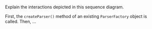 <panel header="{{ icon_Q }} Explain Sequence Diagram (`ParserFactory`)">

Explain the interactions depicted in this sequence diagram.

<pic eager src="{{baseUrl}}/modeling/modelingBehaviors/sequenceDiagramsIntermediate/images/parserFactory.png" height="300" />
<p/>

<panel type="seamless" header="Hint" minimized>

First, the `createParser()` method of an existing `ParserFactory` object is called. Then, ...

</panel>
</panel>
